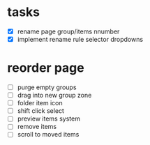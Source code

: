 # tasks
- [x] rename page group/items nnumber
- [x] implement rename rule selector dropdowns

# reorder page
- [ ] purge empty groups
- [ ] drag into new group zone
- [ ] folder item icon
- [ ] shift click select
- [ ] preview items system
- [ ] remove items
- [ ] scroll to moved items